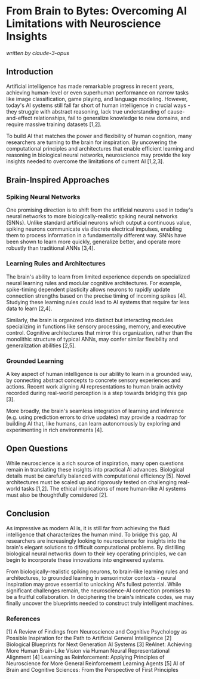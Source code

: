 # From Brain to Bytes: Overcoming AI Limitations with Neuroscience Insights

*written by claude-3-opus*

## Introduction

Artificial intelligence has made remarkable progress in recent years, achieving human-level or even superhuman performance on narrow tasks like image classification, game playing, and language modeling. However, today's AI systems still fall far short of human intelligence in crucial ways - they struggle with abstract reasoning, lack true understanding of cause-and-effect relationships, fail to generalize knowledge to new domains, and require massive training datasets [1,2].  

To build AI that matches the power and flexibility of human cognition, many researchers are turning to the brain for inspiration. By uncovering the computational principles and architectures that enable efficient learning and reasoning in biological neural networks, neuroscience may provide the key insights needed to overcome the limitations of current AI [1,2,3].

## Brain-Inspired Approaches

### Spiking Neural Networks
One promising direction is to shift from the artificial neurons used in today's neural networks to more biologically-realistic spiking neural networks (SNNs). Unlike standard artificial neurons which output a continuous value, spiking neurons communicate via discrete electrical impulses, enabling them to process information in a fundamentally different way. SNNs have been shown to learn more quickly, generalize better, and operate more robustly than traditional ANNs [3,4]. 

### Learning Rules and Architectures
The brain's ability to learn from limited experience depends on specialized neural learning rules and modular cognitive architectures. For example, spike-timing dependent plasticity allows neurons to rapidly update connection strengths based on the precise timing of incoming spikes [4]. Studying these learning rules could lead to AI systems that require far less data to learn [2,4].

Similarly, the brain is organized into distinct but interacting modules specializing in functions like sensory processing, memory, and executive control. Cognitive architectures that mirror this organization, rather than the monolithic structure of typical ANNs, may confer similar flexibility and generalization abilities [2,5].

### Grounded Learning
A key aspect of human intelligence is our ability to learn in a grounded way, by connecting abstract concepts to concrete sensory experiences and actions. Recent work aligning AI representations to human brain activity recorded during real-world perception is a step towards bridging this gap [3].  

More broadly, the brain's seamless integration of learning and inference (e.g. using prediction errors to drive updates) may provide a roadmap for building AI that, like humans, can learn autonomously by exploring and experimenting in rich environments [4]. 

## Open Questions
While neuroscience is a rich source of inspiration, many open questions remain in translating these insights into practical AI advances. Biological details must be carefully balanced with computational efficiency [5]. Novel architectures must be scaled up and rigorously tested on challenging real-world tasks [1,2]. The ethical implications of more human-like AI systems must also be thoughtfully considered [2].

## Conclusion
As impressive as modern AI is, it is still far from achieving the fluid intelligence that characterizes the human mind. To bridge this gap, AI researchers are increasingly looking to neuroscience for insights into the brain's elegant solutions to difficult computational problems. By distilling biological neural networks down to their key operating principles, we can begin to incorporate these innovations into engineered systems.  

From biologically-realistic spiking neurons, to brain-like learning rules and architectures, to grounded learning in sensorimotor contexts - neural inspiration may prove essential to unlocking AI's fullest potential. While significant challenges remain, the neuroscience-AI connection promises to be a fruitful collaboration. In deciphering the brain's intricate codes, we may finally uncover the blueprints needed to construct truly intelligent machines. 

### References
[1] A Review of Findings from Neuroscience and Cognitive Psychology as Possible Inspiration for the Path to Artificial General Intelligence
[2] Biological Blueprints for Next Generation AI Systems 
[3] ReAlnet: Achieving More Human Brain-Like Vision via Human Neural Representational Alignment
[4] Learning as Reinforcement: Applying Principles of Neuroscience for More General Reinforcement Learning Agents 
[5] AI of Brain and Cognitive Sciences: From the Perspective of First Principles
